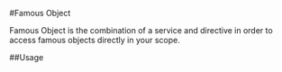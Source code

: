 #Famous Object

Famous Object is the combination of a service and directive in order to access famous objects directly in your scope.

##Usage

